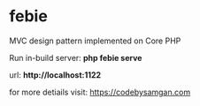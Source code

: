 # febie
MVC design pattern implemented on Core PHP

Run in-build server: **php febie serve**

url: **http://localhost:1122**

for more detiails visit: https://codebysamgan.com
